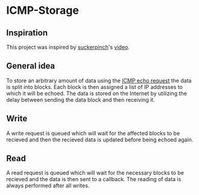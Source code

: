 # ICMP-Storage

## Inspiration
This project was inspired by [suckerpinch](https://www.youtube.com/c/suckerpinch "suckerpinch on YouTube")'s [video](https://www.youtube.com/watch?v=JcJSW7Rprio "Harder Drive: Hard drives we didn't want or need").

## General idea
To store an arbitrary amount of data using the [ICMP echo request](https://en.wikipedia.org/wiki/Ping_(networking_utility) "ping (networking utility) on Wikipedia") the data is split into blocks. Each block is then assigned a list of IP addresses to which it will be echoed. The data is stored on the Internet by utilizing the delay between sending the data block and then receiving it.

## Write
A write request is queued which will wait for the affected blocks to be recieved and then the recieved data is updated before being echoed again.

## Read
A read request is queued which will wait for the necessary blocks to be recieved and the data is then sent to a callback. The reading of data is always performed after all writes.